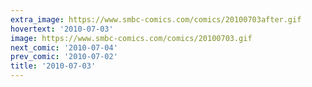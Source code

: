 ```yaml
---
extra_image: https://www.smbc-comics.com/comics/20100703after.gif
hovertext: '2010-07-03'
image: https://www.smbc-comics.com/comics/20100703.gif
next_comic: '2010-07-04'
prev_comic: '2010-07-02'
title: '2010-07-03'
---
```


